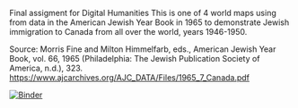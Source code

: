 Final assigment for Digital Humanities
This is one of 4 world maps using from data in the American Jewish Year Book in 1965 to demonstrate Jewish immigration to Canada from all over the world, years 1946-1950.


Source: Morris Fine and Milton Himmelfarb, eds., American Jewish Year Book, vol. 66, 1965 (Philadelphia: The Jewish Publication Society of America, n.d.), 323. https://www.ajcarchives.org/AJC_DATA/Files/1965_7_Canada.pdf 

[![Binder](https://mybinder.org/badge_logo.svg)](https://mybinder.org/v2/gh/crispyman/test.git/HEAD)

